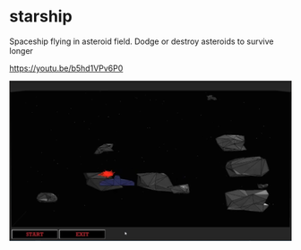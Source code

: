 # starship
Spaceship flying in asteroid field. Dodge or destroy asteroids to survive longer

https://youtu.be/b5hd1VPv6P0

![alt text](./README_files/starship_frame.PNG)
